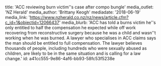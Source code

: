 title: 'ACC reviewing burn victim''s case after compo bungle'
media_outlet: 'NZ Herald'
media_author: 'Brittany Keogh'
mediadate: '2018-06-19'
media_link: 'https://www.nzherald.co.nz/nz/news/article.cfm?c_id=1&objectid=12066437'
media_blurb: 'ACC has told a burns victim he''s only entitled to half the compensation he expected while off work recovering from reconstructive surgery because he was a child and wasn''t working when he was burned. A lawyer who specialises in ACC claims says the man should be entitled to full compensation. The lawyer believes thousands of people, including hundreds who were sexually abused as children, are likely to be in the same situation and is calling for a law change.'
id: a41cc555-9e86-4af6-bb93-58fc53f5238e

